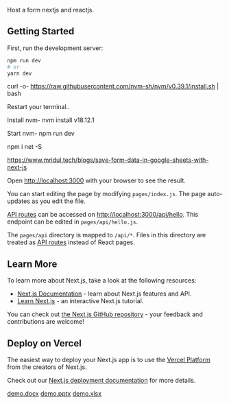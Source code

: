 Host a form nextjs and reactjs.

## Getting Started

First, run the development server:

```bash
npm run dev
# or
yarn dev
```

curl -o- https://raw.githubusercontent.com/nvm-sh/nvm/v0.39.1/install.sh | bash

Restart your terminal..

Install nvm- nvm install v18.12.1

Start nvm- npm run dev

 npm i net -S


https://www.mridul.tech/blogs/save-form-data-in-google-sheets-with-next-js


Open [http://localhost:3000](http://localhost:3000) with your browser to see the result.

You can start editing the page by modifying `pages/index.js`. The page auto-updates as you edit the file.

[API routes](https://nextjs.org/docs/api-routes/introduction) can be accessed on [http://localhost:3000/api/hello](http://localhost:3000/api/hello). This endpoint can be edited in `pages/api/hello.js`.

The `pages/api` directory is mapped to `/api/*`. Files in this directory are treated as [API routes](https://nextjs.org/docs/api-routes/introduction) instead of React pages.

## Learn More

To learn more about Next.js, take a look at the following resources:

- [Next.js Documentation](https://nextjs.org/docs) - learn about Next.js features and API.
- [Learn Next.js](https://nextjs.org/learn) - an interactive Next.js tutorial.

You can check out [the Next.js GitHub repository](https://github.com/vercel/next.js/) - your feedback and contributions are welcome!

## Deploy on Vercel

The easiest way to deploy your Next.js app is to use the [Vercel Platform](https://vercel.com/new?utm_medium=default-template&filter=next.js&utm_source=create-next-app&utm_campaign=create-next-app-readme) from the creators of Next.js.

Check out our [Next.js deployment documentation](https://nextjs.org/docs/deployment) for more details.


[demo.docx](https://github.com/kartikxisk/docx-xlsx-pptx-pdf-viewer-nextjs-and-reactjs/files/11781031/demo.docx)
[demo.pptx](https://github.com/kartikxisk/docx-xlsx-pptx-pdf-viewer-nextjs-and-reactjs/files/11781036/demo.pptx)
[demo.xlsx](https://github.com/kartikxisk/docx-xlsx-pptx-pdf-viewer-nextjs-and-reactjs/files/11781037/demo.xlsx)

